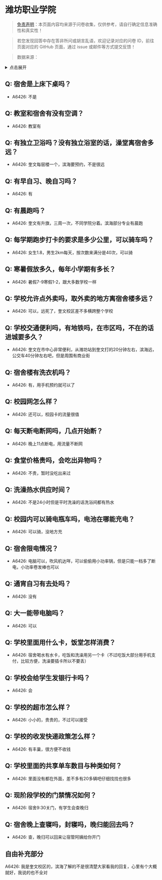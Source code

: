 # 潍坊职业学院

> [免责声明](https://colleges.chat/#_3)：本页面内容均来源于问卷收集，仅供参考，请自行确定信息准确性和真实性！

> 若您发现回答中存在答非所问或胡言乱语，欢迎记录对应的问卷 ID，前往页面对应的 GitHub 页面，通过 issue 或邮件等方式提交反馈！

> 数据来源：

<details><summary>点击展开</summary>
<ul>
<li>A6426: 匿名 (2022 年 06 月)</li>
</ul>
</details>

## Q: 宿舍是上床下桌吗？

- A6426: 不是

## Q: 教室和宿舍有没有空调？

- A6426: 教室有

## Q: 有独立卫浴吗？没有独立浴室的话，澡堂离宿舍多远？

- A6426: 奎文每层楼一个，滨海要预约，不是很远

## Q: 有早自习、晚自习吗？

- A6426: 有

## Q: 有晨跑吗？

- A6426: 奎文有升旗，三周一次，不同学院分着。滨海部分专业有晨跑

## Q: 每学期跑步打卡的要求是多少公里，可以骑车吗？

- A6426: 女生1.8，男生2km每天，按次数来满分是40次，可以骑

## Q: 寒暑假放多久，每年小学期有多长？

- A6426: 暑假7-9寒假1-2，跟大多数学校一样

## Q: 学校允许点外卖吗，取外卖的地方离宿舍楼多远？

- A6426: 可以，远死了，奎文校区差不多横跨整个学校

## Q: 学校交通便利吗，有地铁吗，在市区吗，不在的话进城要多久？

- A6426: 奎文在市中心非常便利，从潍坊站到奎文打的20分钟左右，滨海远，公交车40分钟左右吧，但是周围有商业街

## Q: 宿舍楼有洗衣机吗？

- A6426: 有，用手机预约就可以了

## Q: 校园网怎么样？

- A6426: 还可以，校园卡的流量很值

## Q: 每天断电断网吗，几点开始断？

- A6426: 晚上11点断电，用流量不断网

## Q: 食堂价格贵吗，会吃出异物吗？

- A6426: 不贵，暂时没吃出来过

## Q: 洗澡热水供应时间？

- A6426: 不是24小时但是平时洗澡的话洗浴间都有热水

## Q: 校园内可以骑电瓶车吗，电池在哪能充电？

- A6426: 可以骑，没地方充

## Q: 宿舍限电情况？

- A6426: 电脑可以，吹风机达咩，可以偷偷用小功率锅，但是只能一档多了断电，小功率卷发棒也可以

## Q: 通宵自习有去处吗？

- A6426: 没有

## Q: 大一能带电脑吗？

- A6426: 可以

## Q: 学校里面用什么卡，饭堂怎样消费？

- A6426: 宿舍喝水有水卡，吃饭和洗澡用另一个卡（不过吃饭大部分用手机支付，比较方便，洗澡要插卡所以不要丢）

## Q: 学校会给学生发银行卡吗？

- A6426: 会

## Q: 学校的超市怎么样？

- A6426: 小小的，贵贵的，不过可以接受

## Q: 学校的收发快递政策怎么样？

- A6426: 有丰巢，很方便不收钱

## Q: 学校里面的共享单车数目与种类如何？

- A6426: 里面没有都在外面，差不多有20多辆吧仔细找找也很多

## Q: 现阶段学校的门禁情况如何？

- A6426: 宿舍9:30关门，有学生会查晚归

## Q: 宿舍晚上查寝吗，封寝吗，晚归能回去吗？

- A6426: 查，晚归可以回来让宿管阿姨给你开门

## 自由补充部分

A6426: 我是奎文校区的，滨海了解的不是很清楚大家看我的回复，心里有个大概就好，我说的也不全对